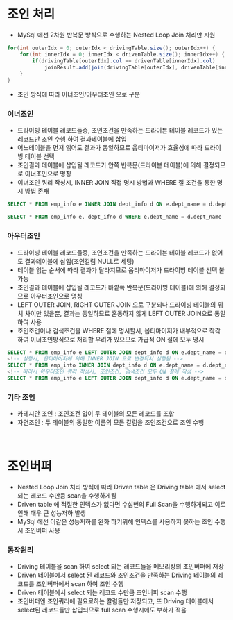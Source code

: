 # 조인 처리
* MySql 에선 2차원 반복문 방식으로 수행하는 Nested Loop Join 처리만 지원
```java
for(int outerIdx = 0; outerIdx < drivingTable.size(); outerIdx++) {
	for(int innerIdx = 0; innerIdx < drivenTable.size(); innerIdx++) {
		if(drivingTable[outerIdx].col == drivenTable[innerIdx].col) 
			joinResult.add(join(drivingTable[outerIdx], drivenTable[innerIdx]))
	}
}
```
* 조인 방식에 따라 이너조인/아우터조인 으로 구분

### 이너조인
* 드라이빙 테이블 레코드들중, 조인조건을 만족하는 드라이븐 테이블 레코드가 있는 레코드만 조인 수행 하여 결과테이블에 삽입
* 어느테이블을 먼저 읽어도 결과가 동일하므로 옵티마이저가 효율성에 따라 드라이빙 테이블 선택
* 조인결과 테이블에 삽입될 레코드가 안쪽 반복문(드라이븐 테이블)에 의해 결정되므로 이너조인으로 명칭
* 이너조인 쿼리 작성시, INNER JOIN 직접 명시 방법과 WHERE 절 조건을 통한 명시 방법 존재
```sql
SELECT * FROM emp_info e INNER JOIN dept_info d ON e.dept_name = d.dept_name

SELECT * FROM emp_info e, dept_ifno d WHERE e.dept_name = d.dept_name
```

### 아우터조인
* 드라이빙 테이블 레코드들중, 조인조건을 만족하는 드라이븐 테이블 레코드가 없어도 결과테이블에 삽입(조인칼럼 NULL로 세팅)
* 테이블 읽는 순서에 따라 결과가 달라지므로 옵티마이저가 드라이빙 테이블 선택 불가능
* 조인결과 테이블에 삽입될 레코드가 바깥쪽 반복문(드라이빙 테이블)에 의해 결정되므로 아우터조인으로 명칭
* LEFT OUTER JOIN, RIGHT OUTER JOIN 으로 구분되나 드라이빙 테이블의 위치 차이만 있을뿐, 결과는 동일하므로 혼동하지 않게 LEFT OUTER JOIN으로 통일하여 사용
* 조인조건이나 검색조건을 WHERE 절에 명시할시, 옵티마이저가 내부적으로 착각하여 이너조인방식으로 처리할 우려가 있으므로 가급적 ON 절에 모두 명시
 ```sql
SELECT * FROM emp_info e LEFT OUTER JOIN dept_info d ON e.dept_name = d.dept_name WHERE e.role = 'BE'
<!-- 실행시, 옵티마이저에 의해 INNER JOIN 으로 변경되서 실행됨 -->
SELECT * FROM emp_into INNER JOIN dept_info d ON e.dept_name = d.dept_name WHERE e.role = 'BE'
<!-- 따라서 아우터조인 쿼리 작성시, 조인조건, 검색조건 모두 ON 절에 작성 -->
SELECT * FROM emp_info e LEFT OUTER JOIN dept_info d ON e.dept_name = d.dept_name AND e.role = 'BE'
```

### 기타 조인
* 카테시안 조인 : 조인조건 없이 두 테이블의 모든 레코드를 조합
* 자연조인 : 두 테이블의 동일한 이름의 모든 칼럼을 조인조건으로 조인 수행

<br>

# 조인버퍼
* Nested Loop Join 처리 방식에 따라 Driven table 은 Driving table 에서 select 되는 레코드 수만큼 scan을 수행하게됨
* Driven table 에 적절한 인덱스가 없다면 수십번의 Full Scan을 수행하게되고 이로인해 매우 큰 성능저하 발생
* MySql 에선 이같은 성능저하를 완화 하기위해 인덱스를 사용하지 못하는 조인 수행시 조인버퍼 사용

### 동작원리
* Driving 테이블을 scan 하여 select 되는 레코드들을 메모리상의 조인버퍼에 저장
* Driven 테이블에서 select 된 레코드와 조인조건을 만족하는 Driving 테이블의 레코드를 조인버퍼에서 scan 하여 조인 수행
* Driven 테이블에서 select 되는 레코드 수만큼 조인버퍼 scan 수행
* 조인버퍼엔 조인쿼리에 필요로하는 칼럼들만 저장되고, 또 Driving 테이블에서 select된 레코드들만 삽입되므로 full scan 수행시에도 부하가 적음
 